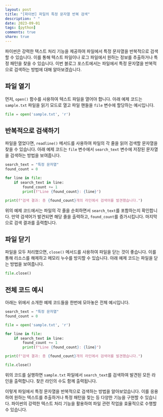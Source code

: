 ```yaml
---
layout: post
title: "[파이썬] 파일의 특정 문자열 반복 검색"
description: " "
date: 2023-09-01
tags: [python]
comments: true
share: true
---
```


파이썬은 강력한 텍스트 처리 기능을 제공하여 파일에서 특정 문자열을 반복적으로 검색할 수 있습니다. 이를 통해 텍스트 파일이나 로그 파일에서 원하는 정보를 추출하거나 특정 패턴을 찾을 수 있습니다. 이번 블로그 포스트에서는 파일에서 특정 문자열을 반복적으로 검색하는 방법에 대해 알아보겠습니다.

## 파일 열기

먼저, `open()` 함수를 사용하여 텍스트 파일을 열어야 합니다. 아래 예제 코드는 `sample.txt` 파일을 읽기 모드로 열고 파일 핸들을 `file` 변수에 할당하는 예시입니다.

```python
file = open('sample.txt', 'r')
```

## 반복적으로 검색하기

파일을 열었다면, `readline()` 메서드를 사용하여 파일의 각 줄을 읽어 검색할 문자열을 찾을 수 있습니다. 아래 예제 코드는 `file` 변수에서 `search_text` 변수에 저장된 문자열을 검색하는 방법을 보여줍니다.

```python
search_text = "특정 문자열"
found_count = 0

for line in file:
    if search_text in line:
        found_count += 1
        print(f"Line {found_count}: {line}")

print(f"검색 결과: 총 {found_count}개의 라인에서 검색어를 발견했습니다.")
```

위의 예제 코드에서는 파일의 각 줄을 순회하면서 `search_text`를 포함하는지 확인합니다. 만약 검색어가 발견되면 해당 줄을 출력하고, `found_count`를 증가시킵니다. 마지막으로 검색 결과를 출력합니다.

## 파일 닫기

파일을 모두 처리했으면, `close()` 메서드를 사용하여 파일을 닫는 것이 좋습니다. 이를 통해 리소스를 해제하고 메모리 누수를 방지할 수 있습니다. 아래 예제 코드는 파일을 닫는 방법을 보여줍니다.

```python
file.close()
```

## 전체 코드 예시

아래는 위에서 소개한 예제 코드들을 한번에 모아놓은 전체 예시입니다.

```python
search_text = "특정 문자열"
found_count = 0

file = open('sample.txt', 'r')

for line in file:
    if search_text in line:
        found_count += 1
        print(f"Line {found_count}: {line}")

print(f"검색 결과: 총 {found_count}개의 라인에서 검색어를 발견했습니다.")

file.close()
```

위의 코드를 실행하면 `sample.txt` 파일에서 `search_text`를 검색하여 발견된 모든 라인을 출력합니다. 찾은 라인의 수도 함께 출력됩니다.

이렇게 파일에서 특정 문자열을 반복적으로 검색하는 방법을 알아보았습니다. 이를 응용하여 원하는 텍스트를 추출하거나 특정 패턴을 찾는 등 다양한 기능을 구현할 수 있습니다. 파이썬의 강력한 텍스트 처리 기능을 활용하여 파일 관련 작업을 효율적으로 수행할 수 있습니다.